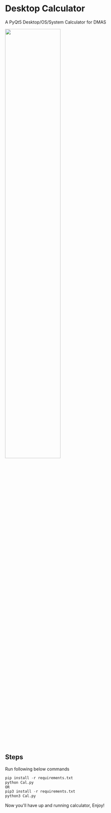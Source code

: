 # Desktop Calculator
A PyQt5 Desktop/OS/System Calculator for DMAS

<img src="https://i.imgur.com/wldXYSY.png" width="60%" />

## Steps

Run following below commands
```py
pip install -r requirements.txt
python Cal.py
OR
pip3 install -r requirements.txt
python3 Cal.py
```

Now you'll have up and running calculator, Enjoy!
